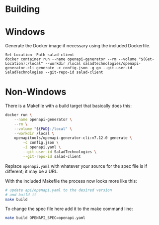 # Building

# Windows

Generate the Docker image if necessary using the included Dockerfile.

```pwsh
Set-Location -Path salad-client
docker container run --name openapi-generator --rm --volume "$(Get-Location):/local" --workdir /local saladtechnologies/openapi-generator-cli generate -c config.json -g go --git-user-id SaladTechnologies --git-repo-id salad-client
```

# Non-Windows

There is a Makefile with a build target that basically does this:

```bash
docker run \
    --name openapi-generator \
    --rm \
    --volume "${PWD}:/local" \
    --workdir /local \
    openapitools/openapi-generator-cli:v7.12.0 generate \
        -c config.json \
        -i openapi.yaml \
        --git-user-id SaladTechnologies \
        --git-repo-id salad-client
```

Replace `openapi.yaml` with whatever your source for the spec file is if
different; it may be a URL.

With the included Makefile the process now looks more like this:

```bash
# update api/openapi.yaml to the desired version
# and build it
make build
```

To change the spec file here add it to the make command line:
```bash
make build OPENAPI_SPEC=openapi.yaml
```
